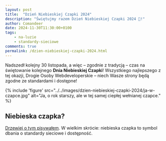```yaml
---
layout: post
title:  "Dzień Niebieskiej Czapki 2024"
description: "Świętujmy razem Dzień Niebieskiej Czapki 2024 🎉!"
author: Comandeer
date: 2024-11-30T11:30:00+0100
tags:
    - na-luzie
    - standardy-sieciowe
comments: true
permalink: /dzien-niebieskiej-czapki-2024.html
---
```


Nadszedł kolejny 30 listopada, a więc – zgodnie z tradycją – czas na świętowanie kolejnego <b>Dnia Niebieskiej Czapki</b>! Wszystkiego najlepszego z tej okazji, Drogie Osoby Webdeveloperskie – niech Wasze strony będą zgodne ze standardami i dostępne!<!--more-->

{% include 'figure' src="../../images/dzien-niebieskiej-czapki-2024/ja-w-czapce.jpg" alt="Ja, o rok starszy, ale w tej samej ciepłej wełnianej czapce." %}

## Niebieska czapka?

[Drzewiej o tym pisywałem](https://blog.comandeer.pl/dzien-niebieskiej-czapki.html). W wielkim skrócie: niebieska czapka to symbol dbania o standardy sieciowe i dostępność.
